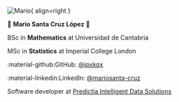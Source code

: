 ![Mario]("https://github.com/JPXKQX/dl-fx-forecasting/blob/main/reports/figures/mario.png?raw=true"){ align=right }

:man: **Mario Santa Cruz López** :man:

BSc in **Mathematics** at Universidad de Cantabria

MSc in **Statistics** at Imperial College London

:material-github:GitHub: <a href="https://github.com/jpxkqx">@jpxkqx</a> 

:material-linkedin:LinkedIn: <a href="https://www.linkedin.com/in/mariosanta-cruz/">@mariosanta-cruz</a> 

Software developer at <a href="https://predictia.es/"> Predictia Intelligent Data Solutions </a> 
